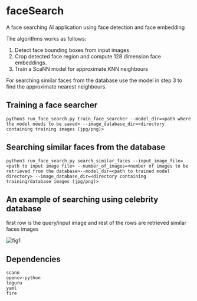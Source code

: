# faceSearch
A face searching AI application using face detection and face embedding 

The algorithms works as follows:
1. Detect face bounding boxes from input images
2. Crop detected face region and compute 128 dimension face embeddings.
3. Train a ScaNN model for approximate KNN neighbours

For searching similar faces from the database use the model in step 3 to find the approximate nearest neighbours.

## Training a face searcher 
```
python3 run_face_search.py train_face_searcher --model_dir=<path where the model needs to be saved> --image_database_dir=<directory containing training images (jpg/png)>

```

## Searching similar faces from the database
```
python3 run_face_search.py search_similar_faces --input_image_file=<path to input image file> --number_of_images=<number of images to be retrieved from the database>--model_dir=<path to trained model directory> --image_database_dir=<directory containing training/database images (jpg/png)>
```

## An example of searching using celebrity database
first row is the query/input image and rest of the rows are retrieved similar faces images

![fig1](https://user-images.githubusercontent.com/32892726/198875336-7d1c4e5f-9cdc-44fa-acdf-e57ffc14d792.png)


## Dependencies
```
scann
opencv-python
loguru
yaml
fire
```
